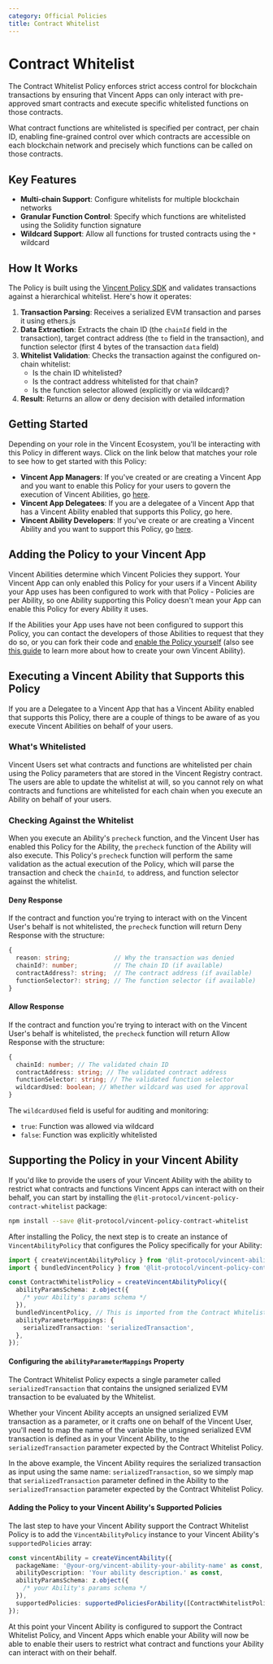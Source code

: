 ```yaml
---
category: Official Policies
title: Contract Whitelist
---
```


# Contract Whitelist

The Contract Whitelist Policy enforces strict access control for blockchain transactions by ensuring that Vincent Apps can only interact with
pre-approved smart contracts and execute specific whitelisted functions on those contracts.

What contract functions are whitelisted is specified per contract, per chain ID, enabling fine-grained control over which contracts are accessible on each blockchain network and precisely which functions can be called on those contracts.

## Key Features

- **Multi-chain Support**: Configure whitelists for multiple blockchain networks
- **Granular Function Control**: Specify which functions are whitelisted using the Solidity function signature
- **Wildcard Support**: Allow all functions for trusted contracts using the `*` wildcard

## How It Works

The Policy is built using the [Vincent Policy SDK](../Policy-Developers/Creating-Policies.md) and validates transactions against a hierarchical whitelist. Here's how it operates:

1. **Transaction Parsing**: Receives a serialized EVM transaction and parses it using ethers.js
2. **Data Extraction**: Extracts the chain ID (the `chainId` field in the transaction), target contract address (the `to` field in the transaction), and function selector (first 4 bytes of the transaction `data` field)
3. **Whitelist Validation**: Checks the transaction against the configured on-chain whitelist:
   - Is the chain ID whitelisted?
   - Is the contract address whitelisted for that chain?
   - Is the function selector allowed (explicitly or via wildcard)?
4. **Result**: Returns an allow or deny decision with detailed information

## Getting Started

Depending on your role in the Vincent Ecosystem, you'll be interacting with this Policy in different ways. Click on the link below that matches your role to see how to get started with this Policy:

- **Vincent App Managers**: If you've created or are creating a Vincent App and you want to enable this Policy for your users to govern the execution of Vincent Abilities, go [here](#adding-the-policy-to-your-vincent-app).
- **Vincent App Delegatees**: If you are a delegatee of a Vincent App that has a Vincent Ability enabled that supports this Policy, go here.
- **Vincent Ability Developers**: If you've create or are creating a Vincent Ability and you want to support this Policy, go [here](#supporting-the-policy-in-your-vincent-ability).

## Adding the Policy to your Vincent App

Vincent Abilities determine which Vincent Policies they support. Your Vincent App can only enabled this Policy for your users if a Vincent Ability your App uses has been configured to work with that Policy - Policies are per Ability, so one Ability supporting this Policy doesn't mean your App can enable this Policy for every Ability it uses.

If the Abilities your App uses have not been configured to support this Policy, you can contact the developers of those Abilities to request that they do so, or you can fork their code and [enable the Policy yourself](#supporting-the-policy-in-your-vincent-ability) (also see [this guide](../Ability-Developers/Getting-Started.md) to learn more about how to create your own Vincent Ability).

## Executing a Vincent Ability that Supports this Policy

If you are a Delegatee to a Vincent App that has a Vincent Ability enabled that supports this Policy, there are a couple of things to be aware of as you execute Vincent Abilities on behalf of your users.

### What's Whitelisted

Vincent Users set what contracts and functions are whitelisted per chain using the Policy parameters that are stored in the Vincent Registry contract. The users are able to update the whitelist at will, so you cannot rely on what contracts and functions are whitelisted for each chain when you execute an Ability on behalf of your users.

### Checking Against the Whitelist

When you execute an Ability's `precheck` function, and the Vincent User has enabled this Policy for the Ability, the `precheck` function of the Ability will also execute. This Policy's `precheck` function will perform the same validation as the actual execution of the Policy, which will parse the transaction and check the `chainId`, `to` address, and function selector against the whitelist.

#### Deny Response

If the contract and function you're trying to interact with on the Vincent User's behalf is not whitelisted, the `precheck` function will return Deny Response with the structure:

```typescript
{
  reason: string;            // Why the transaction was denied
  chainId?: number;          // The chain ID (if available)
  contractAddress?: string;  // The contract address (if available)
  functionSelector?: string; // The function selector (if available)
}
```

#### Allow Response

If the contract and function you're trying to interact with on the Vincent User's behalf is whitelisted, the `precheck` function will return Allow Response with the structure:

```typescript
{
  chainId: number; // The validated chain ID
  contractAddress: string; // The validated contract address
  functionSelector: string; // The validated function selector
  wildcardUsed: boolean; // Whether wildcard was used for approval
}
```

The `wildcardUsed` field is useful for auditing and monitoring:

- `true`: Function was allowed via wildcard
- `false`: Function was explicitly whitelisted

## Supporting the Policy in your Vincent Ability

If you'd like to provide the users of your Vincent Ability with the ability to restrict what contracts and functions Vincent Apps can interact with on their behalf, you can start by installing the `@lit-protocol/vincent-policy-contract-whitelist` package:

```bash
npm install --save @lit-protocol/vincent-policy-contract-whitelist
```

After installing the Policy, the next step is to create an instance of `VincentAbilityPolicy` that configures the Policy specifically for your Ability:

```typescript
import { createVincentAbilityPolicy } from '@lit-protocol/vincent-ability-sdk';
import { bundledVincentPolicy } from '@lit-protocol/vincent-policy-contract-whitelist';

const ContractWhitelistPolicy = createVincentAbilityPolicy({
  abilityParamsSchema: z.object({
    /* your Ability's params schema */
  }),
  bundledVincentPolicy, // This is imported from the Contract Whitelist Policy package
  abilityParameterMappings: {
    serializedTransaction: 'serializedTransaction',
  },
});
```

#### Configuring the `abilityParameterMappings` Property

The Contract Whitelist Policy expects a single parameter called `serializedTransaction` that contains the unsigned serialized EVM transaction to be evaluated by the Whitelist.

Whether your Vincent Ability accepts an unsigned serialized EVM transaction as a parameter, or it crafts one on behalf of the Vincent User, you'll need to map the name of the variable the unsigned serialized EVM transaction is defined as in your Vincent Ability, to the `serializedTransaction` parameter expected by the Contract Whitelist Policy.

In the above example, the Vincent Ability requires the serialized transaction as input using the same name: `serializedTransaction`, so we simply map that `serializedTransaction` parameter defined in the Ability to the `serializedTransaction` parameter expected by the Contract Whitelist Policy.

#### Adding the Policy to your Vincent Ability's Supported Policies

The last step to have your Vincent Ability support the Contract Whitelist Policy is to add the `VincentAbilityPolicy` instance to your Vincent Ability's `supportedPolicies` array:

```typescript
const vincentAbility = createVincentAbility({
  packageName: '@your-org/vincent-ability-your-ability-name' as const,
  abilityDescription: 'Your ability description.' as const,
  abilityParamsSchema: z.object({
    /* your Ability's params schema */
  }),
  supportedPolicies: supportedPoliciesForAbility([ContractWhitelistPolicy]),
});
```

At this point your Vincent Ability is configured to support the Contract Whitelist Policy, and Vincent Apps which enable your Ability will now be able to enable their users to restrict what contract and functions your Ability can interact with on their behalf.
